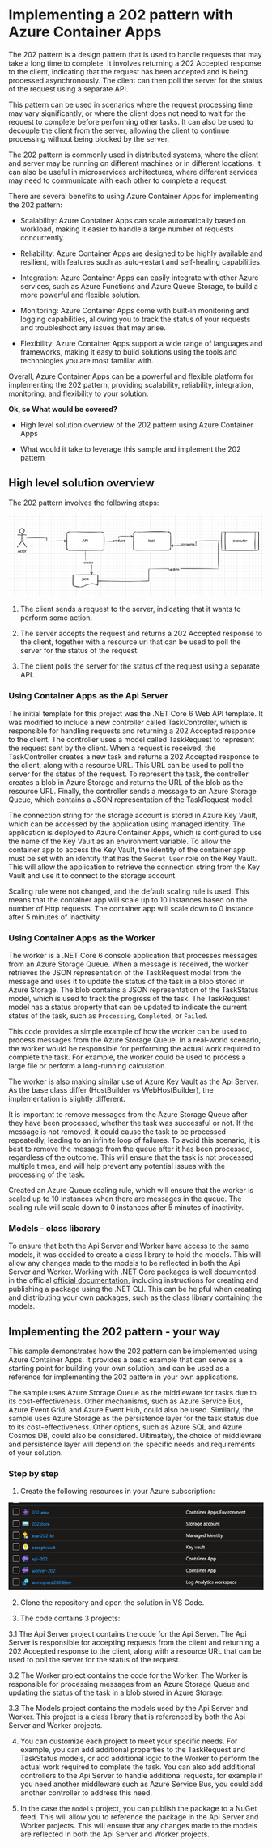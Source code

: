 # Implementing a 202 pattern with Azure Container Apps

The 202 pattern is a design pattern that is used to handle requests that may take a long time to complete. It involves returning a 202 Accepted response to the client, indicating that the request has been accepted and is being processed asynchronously. The client can then poll the server for the status of the request using a separate API.

This pattern can be used in scenarios where the request processing time may vary significantly, or where the client does not need to wait for the request to complete before performing other tasks. It can also be used to decouple the client from the server, allowing the client to continue processing without being blocked by the server.

The 202 pattern is commonly used in distributed systems, where the client and server may be running on different machines or in different locations. It can also be useful in microservices architectures, where different services may need to communicate with each other to complete a request.

There are several benefits to using Azure Container Apps for implementing the 202 pattern:

- Scalability: Azure Container Apps can scale automatically based on workload, making it easier to handle a large number of requests concurrently.

- Reliability: Azure Container Apps are designed to be highly available and resilient, with features such as auto-restart and self-healing capabilities.

- Integration: Azure Container Apps can easily integrate with other Azure services, such as Azure Functions and Azure Queue Storage, to build a more powerful and flexible solution.

- Monitoring: Azure Container Apps come with built-in monitoring and logging capabilities, allowing you to track the status of your requests and troubleshoot any issues that may arise.

- Flexibility: Azure Container Apps support a wide range of languages and frameworks, making it easy to build solutions using the tools and technologies you are most familiar with.

Overall, Azure Container Apps can be a powerful and flexible platform for implementing the 202 pattern, providing scalability, reliability, integration, monitoring, and flexibility to your solution.

__Ok, so What would be covered?__

- High level solution overview of the 202 pattern using Azure Container Apps

- What would it take to leverage this sample and implement the 202 pattern

## High level solution overview

The 202 pattern involves the following steps:

![High Level](./readme.images/high-level.png)

1. The client sends a request to the server, indicating that it wants to perform some action.

2. The server accepts the request and returns a 202 Accepted response to the client, together with a resource url that can be used to poll the server for the status of the request.

3. The client polls the server for the status of the request using a separate API.

### Using Container Apps as the Api Server

The initial template for this project was the .NET Core 6 Web API template. It was modified to include a new controller called TaskController, which is responsible for handling requests and returning a 202 Accepted response to the client. The controller uses a model called TaskRequest to represent the request sent by the client. When a request is received, the TaskController creates a new task and returns a 202 Accepted response to the client, along with a resource URL. This URL can be used to poll the server for the status of the request. To represent the task, the controller creates a blob in Azure Storage and returns the URL of the blob as the resource URL. Finally, the controller sends a message to an Azure Storage Queue, which contains a JSON representation of the TaskRequest model.

The connection string for the storage account is stored in Azure Key Vault, which can be accessed by the application using managed identity. The application is deployed to Azure Container Apps, which is configured to use the name of the Key Vault as an environment variable. To allow the container app to access the Key Vault, the identity of the container app must be set with an identity that has the `Secret User` role on the Key Vault. This will allow the application to retrieve the connection string from the Key Vault and use it to connect to the storage account.

Scaling rule were not changed, and the default scaling rule is used. This means that the container app will scale up to 10 instances based on the number of Http requests. The container app will scale down to 0 instance after 5 minutes of inactivity.

### Using Container Apps as the Worker

The worker is a .NET Core 6 console application that processes messages from an Azure Storage Queue. When a message is received, the worker retrieves the JSON representation of the TaskRequest model from the message and uses it to update the status of the task in a blob stored in Azure Storage. The blob contains a JSON representation of the TaskStatus model, which is used to track the progress of the task. The TaskRequest model has a status property that can be updated to indicate the current status of the task, such as `Processing`, `Completed`, or `Failed`.

This code provides a simple example of how the worker can be used to process messages from the Azure Storage Queue. In a real-world scenario, the worker would be responsible for performing the actual work required to complete the task. For example, the worker could be used to process a large file or perform a long-running calculation.

The worker is also making similar use of Azure Key Vault as the Api Server. As the base class differ (HostBuilder vs WebHostBuilder), the implementation is slightly different. 

It is important to remove messages from the Azure Storage Queue after they have been processed, whether the task was successful or not. If the message is not removed, it could cause the task to be processed repeatedly, leading to an infinite loop of failures. To avoid this scenario, it is best to remove the message from the queue after it has been processed, regardless of the outcome. This will ensure that the task is not processed multiple times, and will help prevent any potential issues with the processing of the task.

Created an Azure Queue scaling rule, which will ensure that the worker is scaled up to 10 instances when there are messages in the queue. The scaling rule will scale down to 0 instances after 5 minutes of inactivity.

### Models - class libarary

To ensure that both the Api Server and Worker have access to the same models, it was decided to create a class library to hold the models. This will allow any changes made to the models to be reflected in both the Api Server and Worker. Working with .NET Core packages is well documented in the official [official documentation](https://docs.microsoft.com/en-us/nuget/quickstart/create-and-publish-a-package-using-the-dotnet-cli), including instructions for creating and publishing a package using the .NET CLI. This can be helpful when creating and distributing your own packages, such as the class library containing the models.



## Implementing the 202 pattern - your way

This sample demonstrates how the 202 pattern can be implemented using Azure Container Apps. It provides a basic example that can serve as a starting point for building your own solution, and can be used as a reference for implementing the 202 pattern in your own applications.

The sample uses Azure Storage Queue as the middleware for tasks due to its cost-effectiveness. Other mechanisms, such as Azure Service Bus, Azure Event Grid, and Azure Event Hub, could also be used. Similarly, the sample uses Azure Storage as the persistence layer for the task status due to its cost-effectiveness. Other options, such as Azure SQL and Azure Cosmos DB, could also be considered. Ultimately, the choice of middleware and persistence layer will depend on the specific needs and requirements of your solution.

### Step by step

1. Create the following resources in your Azure subscription:

![Prerequisites](./readme.images/resources.png)

2. Clone the repository and open the solution in VS Code.

3. The code contains 3 projects:

3.1 The Api Server project contains the code for the Api Server. The Api Server is responsible for accepting requests from the client and returning a 202 Accepted response to the client, along with a resource URL that can be used to poll the server for the status of the request.

3.2 The Worker project contains the code for the Worker. The Worker is responsible for processing messages from an Azure Storage Queue and updating the status of the task in a blob stored in Azure Storage.

3.3 The Models project contains the models used by the Api Server and Worker. This project is a class library that is referenced by both the Api Server and Worker projects.

4. You can customize each project to meet your specific needs. For example, you can add additional properties to the TaskRequest and TaskStatus models, or add additional logic to the Worker to perform the actual work required to complete the task. You can also add additional controllers to the Api Server to handle additional requests, for example if you need another middleware such as Azure Service Bus, you could add another controller to address this need.

5. In the case the `models` project, you can publish the package to a NuGet feed. This will allow you to reference the package in the Api Server and Worker projects. This will ensure that any changes made to the models are reflected in both the Api Server and Worker projects.





